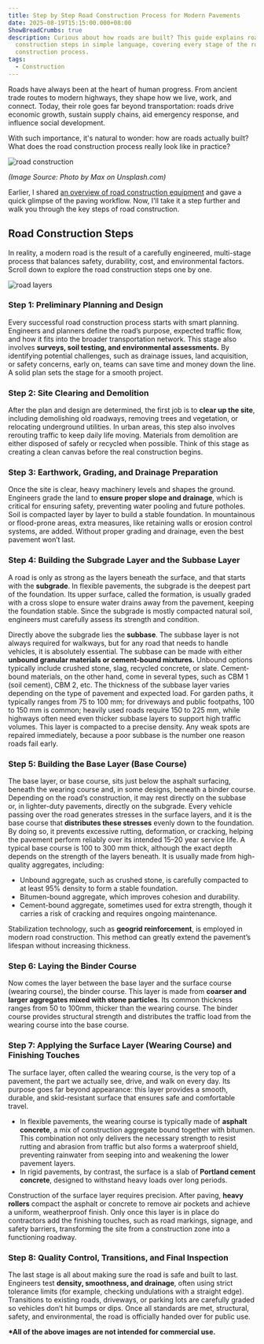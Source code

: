 ```yaml
---
title: Step by Step Road Construction Process for Modern Pavements
date: 2025-08-19T15:15:00.000+08:00
ShowBreadCrumbs: true
description: Curious about how roads are built? This guide explains road
  construction steps in simple language, covering every stage of the road
  construction process.
tags:
  - Construction
---
```

Roads have always been at the heart of human progress. From ancient trade routes to modern highways, they shape how we live, work, and connect. Today, their role goes far beyond transportation: roads drive economic growth, sustain supply chains, aid emergency response, and influence social development.

With such importance, it's natural to wonder: how are roads actually built? What does the road construction process really look like in practice?

![road construction](/uploads/road-construction-process-blog-1.jpg "Road Construction")

*(Image Source: Photo by Max on Unsplash.com)*

Earlier, I shared [an overview of road construction equipment](https://www.mechcarbide.com/posts/12-types-of-road-construction-equipment/) and gave a quick glimpse of the paving workflow. Now, I'll take it a step further and walk you through the key steps of road construction.

## Road Construction Steps

In reality, a modern road is the result of a carefully engineered, multi-stage process that balances safety, durability, cost, and environmental factors. Scroll down to explore the road construction steps one by one.

![road layers](/uploads/road-construction-process-blog-2.png "Road Layers")

### Step 1: Preliminary Planning and Design

Every successful road construction process starts with smart planning. Engineers and planners define the road’s purpose, expected traffic flow, and how it fits into the broader transportation network. This stage also involves **surveys, soil testing, and environmental assessments.** By identifying potential challenges, such as drainage issues, land acquisition, or safety concerns, early on, teams can save time and money down the line. A solid plan sets the stage for a smooth project.

### Step 2: Site Clearing and Demolition

After the plan and design are determined, the first job is to **clear up the site**, including demolishing old roadways, removing trees and vegetation, or relocating underground utilities. In urban areas, this step also involves rerouting traffic to keep daily life moving. Materials from demolition are either disposed of safely or recycled when possible. Think of this stage as creating a clean canvas before the real construction begins.

### Step 3: Earthwork, Grading, and Drainage Preparation

Once the site is clear, heavy machinery levels and shapes the ground. Engineers grade the land to **ensure proper slope and drainage**, which is critical for ensuring safety, preventing water pooling and future potholes. Soil is compacted layer by layer to build a stable foundation. In mountainous or flood-prone areas, extra measures, like retaining walls or erosion control systems, are added. Without proper grading and drainage, even the best pavement won’t last.

### Step 4: Building the Subgrade Layer and the Subbase Layer

A road is only as strong as the layers beneath the surface, and that starts with the **subgrade**. In flexible pavements, the subgrade is the deepest part of the foundation. Its upper surface, called the formation, is usually graded with a cross slope to ensure water drains away from the pavement, keeping the foundation stable. Since the subgrade is mostly compacted natural soil, engineers must carefully assess its strength and condition.

Directly above the subgrade lies the **subbase**. The subbase layer is not always required for walkways, but for any road that needs to handle vehicles, it is absolutely essential. The subbase can be made with either **unbound granular materials or cement-bound mixtures.** Unbound options typically include crushed stone, slag, recycled concrete, or slate. Cement-bound materials, on the other hand, come in several types, such as CBM 1 (soil cement), CBM 2, etc. The thickness of the subbase layer varies depending on the type of pavement and expected load. For garden paths, it typically ranges from 75 to 100 mm; for driveways and public footpaths, 100 to 150 mm is common; heavily used roads require 150 to 225 mm, while highways
often need even thicker subbase layers to support high traffic volumes. This layer is compacted to a precise density. Any weak spots are repaired immediately, because a poor subbase is the number one reason roads fail early.

### Step 5: Building the Base Layer (Base Course)

The base layer, or base course, sits just below the asphalt surfacing, beneath the wearing course and, in some designs, beneath a binder course. Depending on the road’s construction, it may rest directly on the subbase or, in lighter-duty pavements, directly on the subgrade. Every vehicle passing over the road generates stresses in the surface layers, and it is the base course that **distributes these stresses** evenly down to the foundation. By doing so, it prevents excessive rutting, deformation, or cracking, helping the pavement perform reliably over its intended 15–20 year service life. A typical base course is 100 to 300 mm thick, although the exact depth depends on the strength of the layers beneath. It is usually made from high-quality aggregates, including:

* Unbound aggregate, such as crushed stone, is carefully compacted to at least 95% density to form a stable foundation.
* Bitumen-bound aggregate, which improves cohesion and durability.
* Cement-bound aggregate, sometimes used for extra strength, though it carries a risk of cracking and requires ongoing maintenance.

Stabilization technology, such as **geogrid reinforcement**, is employed in modern road construction. This method can greatly extend the pavement’s lifespan without increasing thickness.

### Step 6: Laying the Binder Course

Now comes the layer between the base layer and the surface course (wearing course), the binder course. This layer is made from **coarser and larger aggregates mixed with stone particles**. Its common thickness ranges from 50 to 100mm, thicker than the wearing course. The binder course provides structural strength and distributes the traffic load from the wearing course into the base course.

### Step 7: Applying the Surface Layer (Wearing Course) and Finishing Touches

The surface layer, often called the wearing course, is the very top of a pavement, the part we actually see, drive, and walk on every day. Its purpose goes far beyond appearance: this layer provides a smooth, durable, and skid-resistant surface that ensures safe and comfortable travel.

* In flexible pavements, the wearing course is typically made of **asphalt concrete**, a mix of construction aggregate bound together with bitumen. This combination not only delivers the necessary strength to resist rutting and abrasion from traffic but also forms a waterproof shield, preventing rainwater from seeping into and weakening the lower pavement layers. 
* In rigid pavements, by contrast, the surface is a slab of **Portland cement concrete**, designed to withstand heavy loads over long periods.

Construction of the surface layer requires precision. After paving, **heavy rollers** compact the asphalt or concrete to remove air pockets and achieve a uniform, weatherproof finish. Only once this layer is in place do contractors add the finishing touches, such as road markings, signage, and safety barriers, transforming the site from a construction zone into a functioning roadway.

### Step 8: Quality Control, Transitions, and Final Inspection

The last stage is all about making sure the road is safe and built to last. Engineers test **density, smoothness, and drainage**, often using strict tolerance limits (for example, checking undulations with a straight edge). Transitions to existing roads, driveways, or parking lots are carefully graded so vehicles don’t hit bumps or dips. Once all standards are met, structural, safety, and environmental, the road is officially handed over for public use.

**\*All of the above images are not intended for commercial use.**
